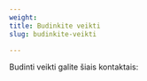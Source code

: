 ```yaml
---
weight: 
title: Budinkite veikti
slug: budinkite-veikti

---
```

Budinti veikti galite šiais kontaktais: